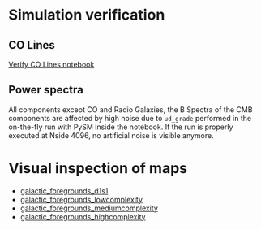 # Simulation verification

## CO Lines

[Verify CO Lines notebook](verify_CO.ipynb)

## Power spectra

All components except CO and Radio Galaxies,
the B Spectra of the CMB components are affected by high noise due to `ud_grade` performed in the on-the-fly run with PySM inside the notebook.
If the run is properly executed at Nside 4096, no artificial noise is visible anymore.

# Visual inspection of maps

* [galactic_foregrounds_d1s1](https://nbviewer.org/gist/zonca/da7e9df97c499337e811c9f9fd9ec6f8)
* [galactic_foregrounds_lowcomplexity](https://nbviewer.org/gist/zonca/7ea202cd47a003b8592d6c816f1f2fe5)
* [galactic_foregrounds_mediumcomplexity](https://nbviewer.org/gist/zonca/3f6266027d674fd931e1895fc248b9f1)
* [galactic_foregrounds_highcomplexity](https://nbviewer.org/gist/zonca/2c7f768d2ab1acd026f64fb120192b3f)
